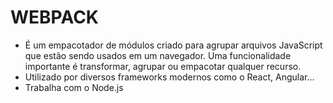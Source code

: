 # WEBPACK
- É um empacotador de módulos criado para agrupar arquivos JavaScript que estão sendo usados em um navegador. Uma funcionalidade importante é transformar, agrupar ou empacotar qualquer recurso.
- Utilizado por diversos frameworks modernos como o React, Angular...
- Trabalha com o Node.js

